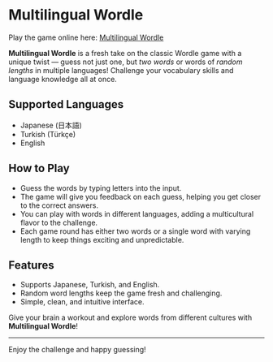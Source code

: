# Multilingual Wordle

Play the game online here: [Multilingual Wordle](https://enescakircali.github.io/Multilingual-Wordle/)

**Multilingual Wordle** is a fresh take on the classic Wordle game with a unique twist — guess not just one, but *two words* or words of *random lengths* in multiple languages! Challenge your vocabulary skills and language knowledge all at once.

## Supported Languages

- Japanese (日本語)  
- Turkish (Türkçe)  
- English  

## How to Play

- Guess the words by typing letters into the input.  
- The game will give you feedback on each guess, helping you get closer to the correct answers.  
- You can play with words in different languages, adding a multicultural flavor to the challenge.  
- Each game round has either two words or a single word with varying length to keep things exciting and unpredictable.

## Features

- Supports Japanese, Turkish, and English.  
- Random word lengths keep the game fresh and challenging.  
- Simple, clean, and intuitive interface.

Give your brain a workout and explore words from different cultures with **Multilingual Wordle**!

---

Enjoy the challenge and happy guessing!
